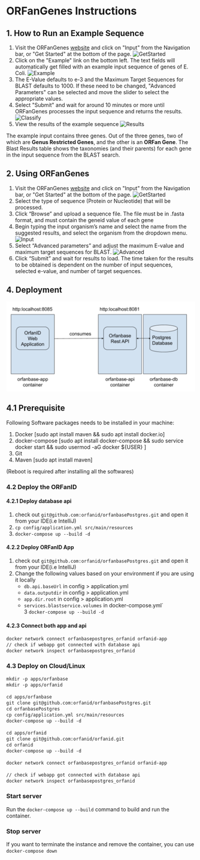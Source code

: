 # ORFanGenes Instructions

## 1. How to Run an Example Sequence

1. Visit the ORFanGenes [website](http://orfangenes.com) and click on "Input" from the Navigation bar, or "Get Started" 
at the bottom of the page.
![GetStarted](https://github.com/Savidude/ORFanGenes/blob/master/src/main/resources/static/assets/images/documentation/GetStarted.png)
1. Click on the "Example" link on the bottom left. The text fields will automatically get filled with an example input 
sequence of genes of E. Coli.
![Example](https://github.com/Savidude/ORFanGenes/blob/master/src/main/resources/static/assets/images/documentation/example.png)
1. The E-Value defaults to e-3 and the Maximum Target Sequences for BLAST defaults to 1000. If these need to be changed, 
"Advanced Parameters" can be selected and move the slider to select the appropriate values.
1. Select "Submit" and wait for around 10 minutes or more until ORFanGenes processes the input sequence and returns the results.
![Classify](https://github.com/Savidude/ORFanGenes/blob/master/src/main/resources/static/assets/images/documentation/classify.png)
1. View the results of the example sequence
![Results](https://github.com/Savidude/ORFanGenes/blob/master/src/main/resources/static/assets/images/documentation/classify.png)

The example input contains three genes. Out of the three genes, two of which are **Genus Restricted Genes**, and the other
is an **ORFan Gene**. The Blast Results table shows the taxonomies (and their parents) for each gene in the input sequence 
from the BLAST search.

## 2. Using ORFanGenes

1. Visit the ORFanGenes [website](http://orfangenes.com) and click on "Input" from the Navigation bar, or "Get Started" 
at the bottom of the page.
![GetStarted](https://github.com/Savidude/ORFanGenes/blob/master/src/main/resources/static/assets/images/documentation/GetStarted.png)
1. Select the type of sequence (Protein or Nucleotide) that will be processed.
1. Click “Browse” and upload a sequence file. The file must be in .fasta format, and must contain the geneid value of each 
gene
1. Begin typing the input organism’s name and select the name from the suggested results, and select the organism from 
the dropdown menu.
![Input](https://github.com/Savidude/ORFanGenes/blob/master/src/main/resources/static/assets/images/documentation/input.png)
1. Select “Advanced parameters” and adjust the maximum E-value and maximum target sequences for BLAST.
![Advanced](https://github.com/Savidude/ORFanGenes/blob/master/src/main/resources/static/assets/images/documentation/advanced.png)
1. Click “Submit” and wait for results to load. The time taken for the results to be obtained is dependent on the number 
of input sequences, selected e-value, and number of target sequences.

## 4. Deployment

![ORFanID_Deployment_Architecture](https://github.com/orfanid/ORFanID/blob/master/images/ORFanID_Deployment_Architecture.png)

## 4.1 Prerequisite

Following Software packages needs to be installed in your machine:
   1. Docker [sudo apt install maven && sudo apt  install docker.io]
   2. docker-compose [sudo apt  install docker-compose && sudo service docker start && sudo usermod -aG docker ${USER} ]
   3. Git
   4. Maven [sudo apt install maven]

(Reboot is required after installing all the softwares)
    
    
### 4.2 Deploy the ORFanID

#### 4.2.1 Deploy database api

1. check out ```git@github.com:orfanid/orfanbasePostgres.git``` and open it from your IDE(i.e IntelliJ)
2. ```cp config/application.yml src/main/resources ```
3. ```docker-compose up --build -d```

#### 4.2.2 Deploy ORFanID App

1. check out ```git@github.com:orfanid/orfanbasePostgres.git``` and open it from your IDE(i.e IntelliJ)
2. Change the following values based on your environment if you are using it locally
    * ```db.api.baseUrl``` in config > application.yml
    * ```data.outputdir``` in config > application.yml
    * ```app.dir.root``` in config > application.yml
    * ```services.blastservice.volumes``` in docker-compose.yml`    
3 ```docker-compose up --build -d```

#### 4.2.3 Connect both app and api

```
docker network connect orfanbasepostgres_orfanid orfanid-app
// check if webapp got connected with database api
docker network inspect orfanbasepostgres_orfanid
```
  
### 4.3 Deploy on Cloud/Linux

 ```   
mkdir -p apps/orfanbase
mkdir -p apps/orfanid

cd apps/orfanbase
git clone git@github.com:orfanid/orfanbasePostgres.git
cd orfanbasePostgres
cp config/application.yml src/main/resources  
docker-compose up --build -d

cd apps/orfanid
git clone git@github.com:orfanid/orfanid.git
cd orfanid     
docker-compose up --build -d

docker network connect orfanbasepostgres_orfanid orfanid-app

// check if webapp got connected with database api
docker network inspect orfanbasepostgres_orfanid
```   


### Start server
Run the ```docker-compose up --build``` command to build and run the container.

### Stop server
If you want to terminate the instance and remove the container, you can use ```docker-compose down```